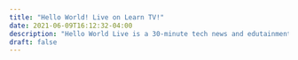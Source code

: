 ```yaml
---
title: "Hello World! Live on Learn TV!"
date: 2021-06-09T16:12:32-04:00
description: "Hello World Live is a 30-minute tech news and edutainment show airing weekdays on LearnTV. Learn more at https://aka.ms/helloworld"
draft: false
---
```


<!-- 
This page exists only to provide the description caption for the path banner 
-->

